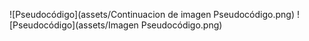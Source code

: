 ![Pseudocódigo](assets/Continuacion de imagen Pseudocódigo.png)
![Pseudocódigo](assets/Imagen Pseudocódigo.png)
